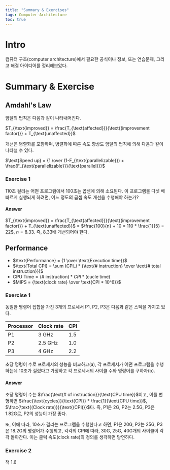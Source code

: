 ```yaml
---
title: "Summary & Exercises"
tags: Computer-Architecture
toc: true
---
```


# Intro
컴퓨터 구조(computer architecture)에서 필요한 공식이나 정보, 또는 연습문제, 그리고 해결 아이디어를 정리해보았다.


# Summary & Exercise
## Amdahl's Law
암달의 법칙은 다음과 같이 나타내어진다.

$T_{\text{improved}} = \frac{T_{\text{affected}}}{\text{(improvement factor)}} + T_{\text{unaffected}}$

개선은 병렬화를 포함하며, 병렬화에 따른 속도 향상도 암달의 법칙에 의해 다음과 같이 나타낼 수 있다.

$\text{Speed up} = {1 \over (1-F_{\text{parallelizable}}) + \frac{F_{\text{parallelizable}}}{\text{parallel}}}$

### Exercise 1
110초 걸리는 어떤 프로그램에서 100초는 곱셈에 의해 소요된다. 이 프로그램을 다섯 배 빠르게 실행되게 하려면, 어느 정도의 곱셈 속도 개선을 수행해야 하는가?

#### Answer
$T_{\text{improved}} = \frac{T_{\text{affected}}}{\text{(improvement factor)}} + T_{\text{unaffected}}$ = $\frac{100}{n} + 10 = 110 * \frac{1}{5} = 22$, $n = 8.33$. 즉, 8.33배 개선되어야 한다.

## Performance

- $\text{Performance} = {1 \over \text{Execution time}}$
- $\text{Total CPI} = \sum (CPI_i * {\text{# instruction} \over \text{# total instruction}})$
- $\text{CPU Time} = \text{(# instruction)} * CPI * \text{(cucle time)}$
- $MIPS = {\text{clock rate} \over \text{CPI * 10^6}}$

### Exercise 1
동일한 명령어 집합을 가진 3개의 프로세서 P1, P2, P3은 다음과 같은 스펙을 가지고 있다.

Processor | Clock rate | CPI
---|---|---
P1 | 3 GHz | 1.5
P2 | 2.5 GHz | 1.0
P3 | 4 GHz | 2.2

초당 명령어 수로 프로세서의 성능을 비교하고(a), 각 프로세서가 어떤 프로그램을 수행하는데 10초가 걸렸다고 가정하고 각 프로세서의 사이클 수와 명령어를 구하자(b).

#### Answer
초당 명령어 수는 $\frac{\text{# of instruction}}{\text{CPU time}}$이고, 이를 변형하면 $\frac{\text{cycles}}{\text{CPI}} * \frac{1}{\text{CPU time}}$, $\frac{\text{(Clock rate)}}{\text{(CPI)}}$다. 즉, P1은 2G, P2는 2.5G, P3은 1.82G로, P2의 성능이 가장 좋다.

또, 이에 따라, 10초가 걸리는 프로그램을 수행한다고 하면, P1은 20G, P2는 25G, P3은 18.2G의 명령어가 수행되고, 각각의 CPI에 따라, 30G, 25G, 40G개의 사이클이 각각 돌아간다. 이는 클럭 속도(clock rate)의 정의를 생각하면 당연하다.

### Exercise 2
책 1.6